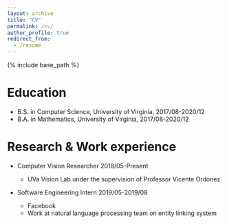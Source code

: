 ```yaml
---
layout: archive
title: "CV"
permalink: /cv/
author_profile: true
redirect_from:
  - /resume
---
```


{% include base_path %}

Education
======
* B.S. in Computer Science, University of Virginia, 2017/08-2020/12
* B.A. in Mathematics, University of Virginia, 2017/08-2020/12

Research & Work experience
======
* Computer Vision Researcher 2018/05-Present
  * UVa Vision Lab under the supervision of Professor Vicente Ordonez

* Software Engineering Intern 2019/05-2019/08
  * Facebook
  * Work at natural language processing team on entity linking system
